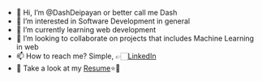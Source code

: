 - 👋 Hi, I’m @DashDeipayan or better call me Dash
- 👀 I’m interested in Software Development in general
- 🌱 I’m currently learning web development
- 💞️ I’m looking to collaborate on projects that includes Machine Learning in web
- 📫 How to reach me? Simple, 👉🏻[LinkedIn](https://www.linkedin.com/in/dash-deipayan/)
- 🔖 Take a look at my [Resume](https://www.icloud.com/iclouddrive/0njNqQHO-ag5vKUwWRiqSBtcw#Resume_DeipayanDash_main)⭐️🌟

<!---
DashDeipayan/DashDeipayan is a ✨ special ✨ repository because its `README.md` (this file) appears on your GitHub profile.
You can click the Preview link to take a look at your changes.
--->
